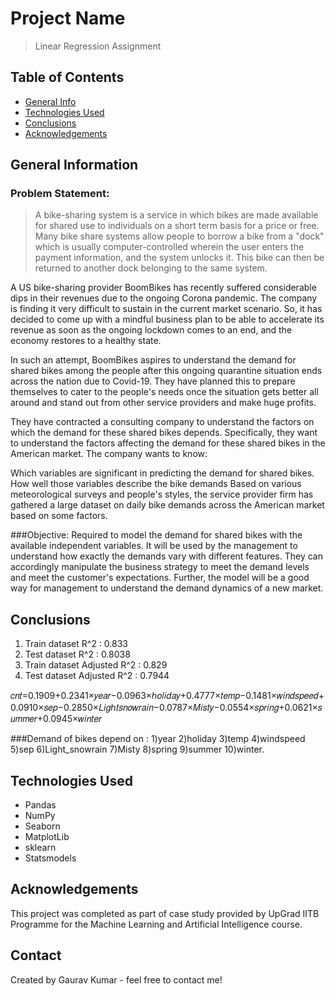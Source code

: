 # Project Name
> Linear Regression Assignment


## Table of Contents
* [General Info](#general-information)
* [Technologies Used](#technologies-used)
* [Conclusions](#conclusions)
* [Acknowledgements](#acknowledgements)

<!-- You can include any other section that is pertinent to your problem -->

## General Information
### Problem Statement:
>A bike-sharing system is a service in which bikes are made available for shared use to individuals on a short term basis for a price or free. Many bike share systems allow people to borrow a bike from a "dock" which is usually computer-controlled wherein the user enters the payment information, and the system unlocks it. This bike can then be returned to another dock belonging to the same system.

A US bike-sharing provider BoomBikes has recently suffered considerable dips in their revenues due to the ongoing Corona pandemic. The company is finding it very difficult to sustain in the current market scenario. So, it has decided to come up with a mindful business plan to be able to accelerate its revenue as soon as the ongoing lockdown comes to an end, and the economy restores to a healthy state.

In such an attempt, BoomBikes aspires to understand the demand for shared bikes among the people after this ongoing quarantine situation ends across the nation due to Covid-19. They have planned this to prepare themselves to cater to the people's needs once the situation gets better all around and stand out from other service providers and make huge profits.

They have contracted a consulting company to understand the factors on which the demand for these shared bikes depends. Specifically, they want to understand the factors affecting the demand for these shared bikes in the American market. The company wants to know:

Which variables are significant in predicting the demand for shared bikes.
How well those variables describe the bike demands
Based on various meteorological surveys and people's styles, the service provider firm has gathered a large dataset on daily bike demands across the American market based on some factors. 

###Objective:
Required to model the demand for shared bikes with the available independent variables. It will be used by the management to understand how exactly the demands vary with different features. They can accordingly manipulate the business strategy to meet the demand levels and meet the customer's expectations. Further, the model will be a good way for management to understand the demand dynamics of a new market. 

<!-- You don't have to answer all the questions - just the ones relevant to your project. -->

## Conclusions
 1. Train dataset R^2          : 0.833
 2. Test dataset R^2           : 0.8038
 3. Train dataset Adjusted R^2 : 0.829    
 4. Test dataset Adjusted R^2  : 0.7944

𝑐𝑛𝑡=0.1909+0.2341×𝑦𝑒𝑎𝑟−0.0963×ℎ𝑜𝑙𝑖𝑑𝑎𝑦+0.4777×𝑡𝑒𝑚𝑝−0.1481×𝑤𝑖𝑛𝑑𝑠𝑝𝑒𝑒𝑑+0.0910×𝑠𝑒𝑝−0.2850×𝐿𝑖𝑔ℎ𝑡𝑠𝑛𝑜𝑤𝑟𝑎𝑖𝑛−0.0787×𝑀𝑖𝑠𝑡𝑦−0.0554×𝑠𝑝𝑟𝑖𝑛𝑔+0.0621×𝑠𝑢𝑚𝑚𝑒𝑟+0.0945×𝑤𝑖𝑛𝑡𝑒𝑟

###Demand of bikes depend on : 
1)year
2)holiday
3)temp
4)windspeed
5)sep
6)Light_snowrain
7)Misty
8)spring
9)summer
10)winter.

<!-- You don't have to answer all the questions - just the ones relevant to your project. -->


## Technologies Used
- Pandas
- NumPy 
- Seaborn 
- MatplotLib
- sklearn
- Statsmodels

<!-- As the libraries versions keep on changing, it is recommended to mention the version of library used in this project -->

## Acknowledgements
This project was completed as part of case study provided by UpGrad IITB Programme for the Machine Learning and Artificial Intelligence course.


## Contact
Created by Gaurav Kumar - feel free to contact me!


<!-- Optional -->
<!-- ## License -->
<!-- This project is open source and available under the [... License](). -->

<!-- You don't have to include all sections - just the one's relevant to your project -->